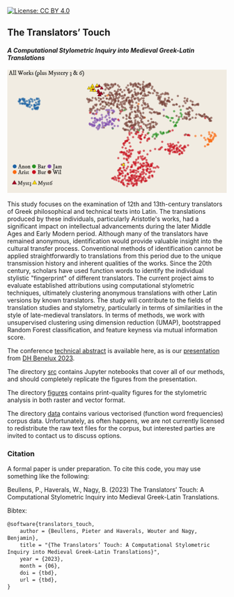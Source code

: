 [![License: CC BY 4.0](https://img.shields.io/badge/License-CC_BY_4.0-lightgrey.svg)](https://creativecommons.org/licenses/by/4.0/)

## The Translators’ Touch
#### *A Computational Stylometric Inquiry into Medieval Greek-Latin Translations*

![UMAP Cluster](figures/umap_all.png)

This study focuses on the examination of 12th and 13th-century translators of Greek philosophical and technical texts into Latin. The translations produced by these individuals, particularly Aristotle's works, had a significant impact on intellectual advancements during the later Middle Ages and Early Modern period. Although many of the translators have remained anonymous, identification would provide valuable insight into the cultural transfer process. Conventional methods of identification cannot be applied straightforwardly to translations from this period due to the unique transmission history and inherent qualities of the works. Since the 20th century, scholars have used function words to identify the individual stylistic "fingerprint" of different translators. The current project aims to evaluate established attributions using computational stylometric techniques, ultimately clustering anonymous translations with other Latin versions by known translators. The study will contribute to the fields of translation studies and stylometry, particularly in terms of similarities in the style of late-medieval translators. In terms of methods, we work with unsupervised clustering using dimension reduction (UMAP), bootstrapped Random Forest classification, and feature keyness via mutual information score.

The conference [technical abstract](output/DHBenelux2023_Beullens_Haverals_Nagy.pdf) is available here, as is our [presentation](output/translators_touch_dhb23.pdf) from [DH Benelux 2023](https://2023.dhbenelux.org/).

The directory [src](src) contains Jupyter notebooks that cover all of our methods, and should completely replicate the figures from the presentation.

The directory [figures](figures) contains print-quality figures for the stylometric analysis in both raster and vector format.

The directory [data](data) contains various vectorised (function word frequencies) corpus data. Unfortunately, as often happens, we are not currently licensed to redistribute the raw text files for the corpus, but interested parties are invited to contact us to discuss options.

### Citation

A formal paper is under preparation. To cite this code, you may use something like the following:

Beullens, P., Haverals, W., Nagy, B. (2023) The Translators’ Touch: A Computational Stylometric Inquiry into Medieval Greek-Latin Translations. <DOI goes here>

Bibtex:

```
@software{translators_touch,
    author = {Beullens, Pieter and Haverals, Wouter and Nagy, Benjamin},
    title = "{The Translators’ Touch: A Computational Stylometric Inquiry into Medieval Greek-Latin Translations}",
    year = {2023},
    month = {06},
    doi = {tbd},
    url = {tbd},
}
```